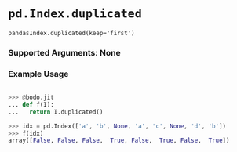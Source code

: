 # `pd.Index.duplicated`


`pandasIndex.duplicated(keep='first')`

### Supported Arguments: None

### Example Usage 

```py
  
>>> @bodo.jit
... def f(I):
...   return I.duplicated()

>>> idx = pd.Index(['a', 'b', None, 'a', 'c', None, 'd', 'b'])
>>> f(idx)
array([False, False, False,  True, False,  True, False,  True])
```


